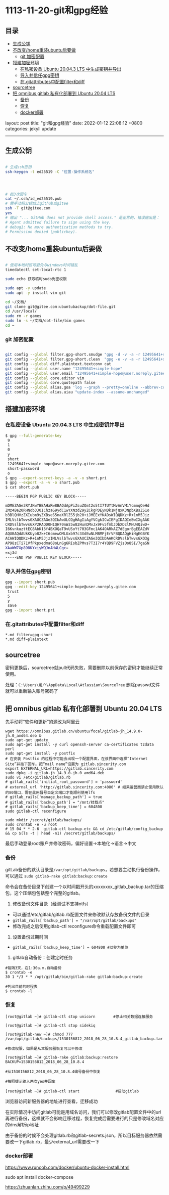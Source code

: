 # 1113-11-20-git和gpg经验

## 目录

-   [生成公钥](#生成公钥)
-   [不改变/home重装ubuntu后要做](#不改变home重装ubuntu后要做)
    -   [git 加密配置](#git-加密配置)
-   [搭建加密环境](#搭建加密环境)
    -   [在私密设备 Ubuntu 20.04.3 LTS 中生成密钥并导出](#在私密设备-Ubuntu-20043-LTS-中生成密钥并导出)
    -   [导入并信任gpg密钥](#导入并信任gpg密钥)
    -   [在.gitattributes中配置filter和diff](#在gitattributes中配置filter和diff)
-   [sourcetree](#sourcetree)
-   [把 omnibus gitlab 私有化部署到 Ubuntu 20.04 LTS](#把-omnibus-gitlab-私有化部署到-Ubuntu-2004-LTS)
    -   [备份](#备份)
    -   [恢复](#恢复)
    -   [docker部署](#docker部署)

layout: post
title:  "git和gpg经验"
date:   2022-01-12 22:08:12 +0800
categories: jekyll update

***

## 生成公钥

```bash

# 生成ssh密钥
ssh-keygen -t ed25519 -C "位置-操作系统名"




# 按3次回车
cat ~/.ssh/id_ed25519.pub
# 需手动把公钥放上github或gitee
ssh -T git@gitee.com
yes
# 输出 "... GitHub does not provide shell access." 是正常的，错误输出是：
# Agent admitted failure to sign using the key.
# debug1: No more authentication methods to try.
# Permission denied (publickey).
```

## 不改变/home重装ubuntu后要做

```bash

# 使用本地时区可避免与windows时间错乱
timedatectl set-local-rtc 1

sudo echo 获取临时sudo免密权限

sudo apt -y update 
sudo apt -y install vim git

cd ~/文档/
git clone git@gitee.com:ubuntubackup/dot-file.git
cd /usr/local/
sudo rm -r games
sudo ln -s ~/文档/dot-file/bin games
cd ~


```

### git 加密配置

```bash

git config --global filter.gpg-short.smudge "gpg -d -v -a -r 12495641+simple-hope@user.noreply.gitee.com"
git config --global filter.gpg-short.clean  "gpg -e -v -a -r 12495641+simple-hope@user.noreply.gitee.com"
git config --global diff.plaintext.textconv cat
git config --global user.name "12495641+simple-hope"
git config --global user.email "12495641+simple-hope@user.noreply.gitee.com"
git config --global core.editor vim
git config --global core.quotepath false
git config --global alias.goa 'log --graph --pretty=oneline --abbrev-commit -n 20'
git config --global alias.uiau "update-index --assume-unchanged"
```

## 搭建加密环境

### 在私密设备 Ubuntu 20.04.3 LTS 中生成密钥并导出

```bash
$ gpg --full-generate-key
 9
 1
 0
 y
 short
 12495641+simple-hope@user.noreply.gitee.com
 short-password
 o
$ gpg --export-secret-keys -a -v -o short.pri
$ gpg --export -a -v -o short.pub
$ cat short.pub

-----BEGIN PGP PUBLIC KEY BLOCK-----

mDMEZAGe3RYJKwYBBAHaRw8BAQdApPiZsuZQmt2o5tI7TUYtMvAnVMiYcmnqQeHd
ZMz4Be20RHNob3J0IChzaG9ydC1wYXNzd29yZCkgPDEyNDk1NjQxK3NpbXBsZS1o
b3BlQHVzZXIubm9yZXBseS5naXRlZS5jb20+iJMEExYKADsWIQQDKz+R+1nM5Jjz
IMLVslbTwvsGXAUCZAGe3QIbAwULCQgHAgIiAgYVCgkICwIEFgIDAQIeBwIXgAAK
CRDVslbTwvsGXP2RAQD0H1QH70nWz5w82HunDMvJx9Fv5fmbJDbXDclMNU4QiwD+
I6KvnkuzttEC8AbK15f4BXOQaT9vUSoYt703GFmc1AK4OARkAZ7dEgorBgEEAZdV
AQUBAQdAUkKUyo8Zk+I6cmewOMLGxb97c3XdEwNLMBMPjErVFBQDAQgHiHgEGBYK
ACAWIQQDKz+R+1nM5JjzIMLVslbTwvsGXAUCZAGe3QIbDAAKCRDVslbTwvsGXO3g
AP98zCTi71VfPkpxedma68oLnGg6RIsbZPMvs7T3I7r4YQD9FVZjsOo8SI/7gaSN
XAaWW7Xp898KYxiyWQJnAH4LCgc=
=xj3d
-----END PGP PUBLIC KEY BLOCK-----

```

### 导入并信任gpg密钥

```bash
gpg --import short.pub
gpg --edit-key 12495641+simple-hope@user.noreply.gitee.com
 trust
 5
 y
 save
gpg --import short.pri
```

### 在.gitattributes中配置filter和diff

```纯文本
*.md filter=gpg-short
*.md diff=plaintext
```

## sourcetree

密码更换后，sourcetree就pull代码失败，需要删除以前保存的密码才能继续正常使用。

处理：`C:\Users\用户\AppData\Local\Atlassian\SourceTree` 删除passwd文件就可以重新输入账号密码了

## 把 omnibus gitlab 私有化部署到 Ubuntu 20.04 LTS

先手动将“软件和更新”的源改为阿里云

```纯文本
wget https://omnibus.gitlab.cn/ubuntu/focal/gitlab-jh_14.9.0-jh.0_amd64.deb &
sudo apt-get update
sudo apt-get install -y curl openssh-server ca-certificates tzdata perl
sudo apt-get install -y postfix
# 在安装 Postfix 的过程中可能会出现一个配置界面，在该界面中选择“Internet Site”并按下回车。把“mail name”设置为 gitlab.sincerity.com
export EXTERNAL_URL=https://gitlab.sincerity.com
sudo dpkg -i gitlab-jh_14.9.0-jh.0_amd64.deb
sudo vi /etc/gitlab/gitlab.rb
# gitlab_rails['initial_root_password'] = 'password'
# external_url 'http://gitlab.sincerity.com:4080' # 如果运营商禁止使用默认的80端口，需在此用冒号自定义端口才能顺利使用lfs
# gitlab_rails['manage_backup_path'] = true
# gitlab_rails['backup_path'] = "/mnt/挂载点"
# gitlab_rails['backup_keep_time'] = 604800
sudo gitlab-ctl reconfigure

sudo mkdir /secret/gitlab/backups/
sudo crontab -e -u root
# 15 04 * * 2-6  gitlab-ctl backup-etc && cd /etc/gitlab/config_backup && cp $(ls -t | head -n1) /secret/gitlab/backups/
```

最后手动登录root账户并修改密码，偏好设置->本地化->语言->中文

### 备份

gitLab备份的默认目录是`/var/opt/gitlab/backups`，若想要主动执行备份操作，可以通过
`sudo gitlab-rake gitlab:backup:create`

命令会在备份目录下创建一个以时间戳开头的xxxxxxxx\_gitlab\_backup.tar的压缩包，这个压缩包包括整个完整的gitlab。

1.  修改备份文件目录（经测试不支持ntfs）

-   可以通过/etc/gitlab/gitlab.rb配置文件来修改默认存放备份文件的目录
-   `gitlab_rails['backup_path'] = "/var/opt/gitlab/backups"`
-   修改完成之后使用gitlab-ctl reconfigure命令重载配置文件即可

1.  设置备份过期时间

-   `gitlab_rails['backup_keep_time'] = 604800 #以秒为单位`

1.  gitlab自动备份：创建定时任务

```纯文本
#每隔3天，在1:30a.m.自动备份
$ crontab -e
30 1 */3 * * /opt/gitlab/bin/gitlab-rake gitlab:backup:create

#列出目前的时程表
$ crontab -l
```

### 恢复

```纯文本
[root@gitlab ~]# gitlab-ctl stop unicorn        #停止相关数据连接服务

[root@gitlab ~]# gitlab-ctl stop sidekiq

[root@gitlab-new ~]# chmod 777 /var/opt/gitlab/backups/1530156812_2018_06_28_10.8.4_gitlab_backup.tar

#修改权限，如果是从本服务器恢复可以不修改

[root@gitlab ~]# gitlab-rake gitlab:backup:restore BACKUP=1530156812_2018_06_28_10.8.4    

#从1530156812_2018_06_28_10.8.4编号备份中恢复

#按照提示输入两次yes并回车

[root@gitlab ~]# gitlab-ctl start                #启动gitlab
```

浏览器访问新服务器的地址进行查看，迁移成功

在实际情况中访问gitlab可能是用域名访问，我们可以修改gitlab配置文件中的url再进行备份，这样就不会影响迁移过程，恢复完成后需要进行的只是修改域名对应的dns解析ip地址

由于备份的时候不会处理gitlab.rb和gitlab-secrets.json，所以目标服务器依然需要改一下gitlab.rb，最少external\_url需要改一下

### docker部署

<https://www.runoob.com/docker/ubuntu-docker-install.html>

sudo apt install docker-compose

<https://zhuanlan.zhihu.com/p/49499229>
